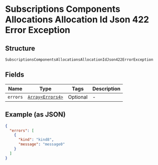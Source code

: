 
# Subscriptions Components Allocations Allocation Id Json 422 Error Exception

## Structure

`SubscriptionsComponentsAllocationsAllocationIdJson422ErrorException`

## Fields

| Name | Type | Tags | Description |
|  --- | --- | --- | --- |
| `errors` | [`Array<Errors4>`](../../doc/models/errors-4.md) | Optional | - |

## Example (as JSON)

```json
{
  "errors": [
    {
      "kind": "kind8",
      "message": "message0"
    }
  ]
}
```

